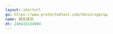```yaml
---
layout: shorturl
go: https://www.protectedtext.com/hdninrvpprwp
name: 移民資訊
dt: 240410134904
---
```

